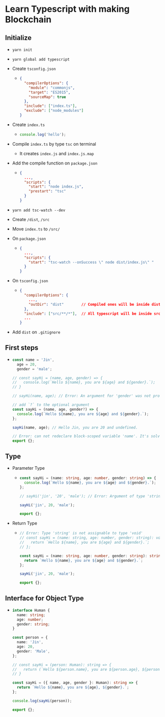 # Learn Typescript with making Blockchain

## Initialize

- `yarn init`

- `yarn global add typescript`

- Create `tsconfig.json`

  - ```json
    {
      "compilerOptions": {
        "module": "commonjs",
        "target": "ES2015",
        "sourceMap": true
      },
      "include": ["index.ts"],
      "exclude": ["node_modules"]
    }
    ```

- Create `index.ts`

  - ```ts
    console.log('hello');
    ```

- Compile `index.ts` by type `tsc` on terminal

  - It creates `index.js` and `index.js.map`

- Add the compile function on `package.json`

  - ```json
    {
      ...,
      "scripts": {
        "start": "node index.js",
        "prestart": "tsc"
      }
    }
    ```

- `yarn add tsc-watch --dev`

- Create `/dist`, `/src`

- Move `index.ts` to `/src/`

- On `package.json`

  - ```json
    {
      ...,
      "scripts": {
        "start": "tsc-watch --onSuccess \" node dist/index.js\" "
      }
    }
    ```

- On `tsconfig.json`

  - ```json
    {
      "compilerOptions": {
        ...,
        "outDir": "dist"        // Compiled ones will be inside dist.
      },
      "include": ["src/**/*"],  // All typescript will be inside src.
      ...
    }
    ```

- Add `dist` on `.gitignore`

## First steps

- ```ts
  const name = 'Jin',
    age = 20,
    gender = 'male';

  // const sayHi = (name, age, gender) => {
  //   console.log(`Hello ${name}, you are ${age} and ${gender}.`);
  // }

  // sayHi(name, age); // Error: An argument for 'gender' was not provided.

  // add `?` to the optional argument
  const sayHi = (name, age, gender?) => {
    console.log(`Hello ${name}, you are ${age} and ${gender}.`);
  };

  sayHi(name, age); // Hello Jin, you are 20 and undefined.

  // Error: can not redeclare block-scoped variable 'name'. It's solved put `export {};`. It means this is a module.
  export {};
  ```

## Type

- Parameter Type

  - ```ts
    const sayHi = (name: string, age: number, gender: string) => {
      console.log(`Hello ${name}, you are ${age} and ${gender}.`);
    };

    // sayHi('jin', '20', 'male'); // Error: Argument of type 'string' is not assignable to parameter of type 'number'.

    sayHi('jin', 20, 'male');

    export {};
    ```

- Return Type

  - ```ts
    // Error: Type 'string' is not assignable to type 'void'
    // const sayHi = (name: string, age: number, gender: string): void => {
    //   return `Hello ${name}, you are ${age} and ${gender}.`;
    // };

    const sayHi = (name: string, age: number, gender: string): string => {
      return `Hello ${name}, you are ${age} and ${gender}.`;
    };

    sayHi('jin', 20, 'male');

    export {};
    ```

## Interface for Object Type

- ```ts
  interface Human {
    name: string;
    age: number;
    gender: string;
  }

  const person = {
    name: 'Jin',
    age: 20,
    gender: 'Male',
  };

  // const sayHi = (person: Human): string => {
  //   return (`Hello ${person.name}, you are ${person.age}, ${person.gender}.`);
  // }

  const sayHi = ({ name, age, gender }: Human): string => {
    return `Hello ${name}, you are ${age}, ${gender}.`;
  };

  console.log(sayHi(person));

  export {};
  ```
